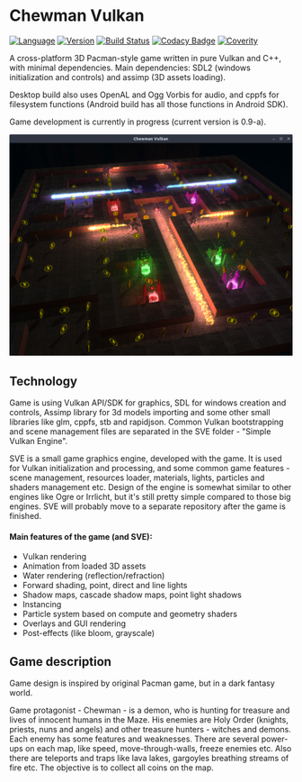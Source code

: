 # Chewman Vulkan
[![Language](https://img.shields.io/badge/Language%20-C++14-blue.svg?style=flat-square)](https://github.com/RMDarth/Chewman-Vulkan/)
[![Version](https://img.shields.io/badge/Version%20-0.9a-blue.svg?style=flat-square)](https://github.com/RMDarth/Chewman-Vulkan/)
[![Build Status](https://travis-ci.org/RMDarth/Chewman-Vulkan.svg?branch=master)](https://travis-ci.org/RMDarth/Chewman-Vulkan)
[![Codacy Badge](https://api.codacy.com/project/badge/Grade/a631478818d7470daa422278959e6c99)](https://www.codacy.com/manual/RMDarth/Chewman-Vulkan?utm_source=github.com&amp;utm_medium=referral&amp;utm_content=RMDarth/Chewman-Vulkan&amp;utm_campaign=Badge_Grade)
[![Coverity](https://scan.coverity.com/projects/19967/badge.svg)](https://scan.coverity.com/projects/rmdarth-chewman-vulkan)

A cross-platform 3D Pacman-style game written in pure Vulkan and C++, with minimal dependencies. 
Main dependencies: SDL2 (windows initialization and controls) and assimp (3D assets loading).

Desktop build also uses OpenAL and Ogg Vorbis for audio, and cppfs for filesystem functions (Android
build has all those functions in Android SDK).

Game development is currently in progress (current version is 0.9-a).

[![Screenshot](https://github.com/RMDarth/Chewman-Vulkan/blob/master/Screenshot_20190826.png?raw=true)](https://youtu.be/kNlpxXPu8mA)

## Technology
Game is using Vulkan API/SDK for graphics, SDL for windows creation and controls, 
Assimp library for 3d models importing and some other small libraries like glm, 
cppfs, stb and rapidjson. Common Vulkan bootstrapping and scene management files are 
separated in the SVE folder - "Simple Vulkan Engine". 

SVE is a small game graphics engine, developed with the game. It is used for Vulkan 
initialization and processing, and some common game features - scene management, resources 
loader, materials, lights, particles and shaders management etc. Design of the engine is 
somewhat similar to other engines like Ogre or Irrlicht, but it's still pretty simple 
compared to those big engines. SVE will probably move to a separate repository after 
the game is finished.
#### Main features of the game (and SVE):
-   Vulkan rendering
-   Animation from loaded 3D assets
-   Water rendering (reflection/refraction)
-   Forward shading, point, direct and line lights
-   Shadow maps, cascade shadow maps, point light shadows
-   Instancing
-   Particle system based on compute and geometry shaders
-   Overlays and GUI rendering
-   Post-effects (like bloom, grayscale)


## Game description
Game design is inspired by original Pacman game, but in a dark fantasy world. 

Game protagonist - Chewman - is a demon, who is hunting for treasure and lives
of innocent humans in the Maze. His enemies are Holy Order (knights, priests, 
nuns and angels) and other treasure hunters - witches and demons. Each enemy 
has some features and weaknesses. There are several power-ups on each map, 
like speed, move-through-walls, freeze enemies etc. Also there are teleports 
and traps like lava lakes, gargoyles breathing streams of fire etc. The objective 
is to collect all coins on the map.